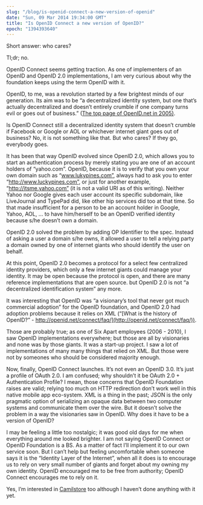 ```yaml
---
slug: "/blog/is-openid-connect-a-new-version-of-openid"
date: "Sun, 09 Mar 2014 19:34:00 GMT"
title: "Is OpenID Connect a new version of OpenID?"
epoch: "1394393640"
---
```



Short answer: who cares?

Tl;dr; no.

OpenID Connect seems getting traction. As one of implementers of an OpenID and OpenID 2.0 implementations, I am very curious about why the foundation keeps using the term OpenID with it.

OpenID, to me, was a revolution started by a few brightest minds of our generation. Its aim was to be “a decentralized identity system, but one that’s actually decentralized and doesn’t entirely crumble if one company turns evil or goes out of business.” ([The top page of OpenID.net in 2005)](http://web.archive.org/web/20050924033518/http://www.danga.com/openid/).

Is OpenID Connect still a decentralized identity system that doesn’t crumble if Facebook or Google or AOL or whichever internet giant goes out of business? No, it is not something like that. But who cares? If they go, everybody goes.

It has been that way OpenID evolved since OpenID 2.0, which allows you to start an authentication process by merely stating you are one of an account holders of “yahoo.com”. OpenID, because it is to verify that you own your own domain such as “www.lukypines.com”, always had to ask you to enter “http://www.luckypines.com”, or just for another example, “http://itsme.yahoo.com” (it is not a valid URI as of this writing). Neither Yahoo nor Google gives each user account its specific subdomain, like LiveJournal and TypePad did, like other hip services did too at that time. So that made insufficient for a person to be an account holder in Google, Yahoo, AOL, … to have him/herself to be an OpenID verified identity because s/he doesn’t own a domain.

OpenID 2.0 solved the problem by adding OP Identifier to the spec. Instead of asking a user a domain s/he owns, it allowed a user to tell a relying party a domain owned by one of internet giants who should identify the user on behalf.

At this point, OpenID 2.0 becomes a protocol for a select few centralized identity providers, which only a few internet giants could manage your identity. It may be open because the protocol is open, and there are many reference implementations that are open source. but OpenID 2.0 is not “a decentralized identification system” any more.

It was interesting that OpenID was “a visionary’s tool that never got much commercial adoption” for the OpenID foundation, and OpenID 2.0 had adoption problems because it relies on XML (“[What is the history of OpenID?” - http://openid.net/connect/faq/](http://openid.net/connect/faq/)).

Those are probably true; as one of Six Apart employees (2006 - 2010), I saw OpenID implementations everywhere; but those are all by visionaries and none was by those giants. It was a start-up project. I saw a lot of implementations of many many things that relied on XML. But those were not by someones who should be considered majority enough.

Now, finally, OpenID Connect launches. It’s not even an OpenID 3.0. It’s just a profile of OAuth 2.0. I am confused; why shouldn’t it be OAuth 2.0 + Authentication Profile? I mean, those concerns that OpenID Foundation raises are valid; relying too much on HTTP redirection don’t work well in this native mobile app eco-system. XML is a thing in the past; JSON is the only pragmatic option of serializing an opaque data between two computer systems and communicate them over the wire. But it doesn’t solve the problem in a way the visionaries saw in OpenID. Why does it have to be a version of OpenID?

I may be feeling a little too nostalgic; it was good old days for me when everything around me looked brighter. I am not saying OpenID Connect or OpenID Foundation is a BS. As a matter of fact I’ll implement it to our own service soon. But I can’t help but feeling uncomfortable when someone says it is the “Identity Layer of the Internet”, when all it does is to encourage us to rely on very small number of giants and forget about my owning my own identity. OpenID encouraged me to be free from authority; OpenID Connect encourages me to rely on it.

Yes, I’m interested in [Camilstore](https://camlistore.org/) too although I haven’t done anything with it yet.

